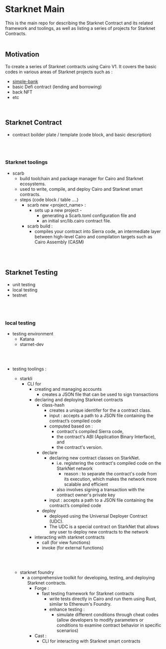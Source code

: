# Starknet Main #
This is the main repo for describing the Starknet Contract and its related framework and toolings, as well as listing a series of projects for Starknet Contracts.
<br></br>

## Motivation ##
To create a series of Starknet contracts using Cairo V1. It covers the basic codes in various areas of Starknet projects such as :
- [simple-bank](https://github.com/dtan1/starknet-simplebank)
- basic Defi contract (lending and borrowing)
- back NFT
- etc

<br>

## Starknet Contract ##
- contract boilder plate / template
  (code block, and basic description)
  
<br></br>
### Starknet toolings ###
  - scarb
    - build toolchain and package manager for Cairo and Starknet ecosystems.
    - used to write, compile, and deploy Cairo and Starknet smart contracts.
    - steps (code block / table ....)
      - scarb new <project_name> :
        - sets up a new project -
          - generating a Scarb.toml configuration file and
          - an initial src/lib.cairo contract file.
      - scarb build :
        - compiles your contract into Sierra code, an intermediate layer between high-level Cairo and compilation targets such as Cairo Assembly (CASM) 

<br></br>
## Starknet Testing ##
- unit testing
- local testing
- testnet 

<br></br>
### local testing ###
- testing environment
  - Katana
  - starnet-dev

<br></br>
- testing toolings :

  - starkli
    - CLI for
      - creating and managing accounts
        - creates a JSON file that can be used to sign transactions
      - declaring and deploying Starknet contracts
        - class-hash
          - creates a unique identifer for the a contract class.
          - input : accepts a path to a JSON file containing the contract’s compiled code
          - computed based on :
            - contract's compiled Sierra code,
            - the contract's ABI (Application Binary Interface), and
            - the contract's version. 
        - declare
          - declaring new contract classes on StarkNet.
            - i.e. registering the contract's compiled code on the StarkNet network
              - reason : to separate the contract's code from its execution, which makes the network more scalable and efficient
            - also involves signing a transaction with the contract owner's private key
          - input : accepts a path to a JSON file containing the contract’s compiled code
        - deploy
          - deployed using the Universal Deployer Contract (UDC).
          - The UDC is a special contract on StarkNet that allows any user to deploy new contracts to the network
      - interacting with starknet contracts
        - call (for view functions)
        - invoke (for external functions)
     
  <br></br>
  - starknet foundry
    - a comprehensive toolkit for developing, testing, and deploying Starknet contracts.
      - Forge :
        - fast testing framework for Starknet contracts
          - write tests directly in Cairo and run them using Rust, similar to Ethereum's Foundry.
          - enhance testing :
            - simulate different conditions through cheat codes (allow developers to modify parameters or conditions to examine contract behavior in specific scenarios)
      - Cast :
        - CLI for interacting with Starknet smart contracts




  
  
  
  
  
  
  
  
  

